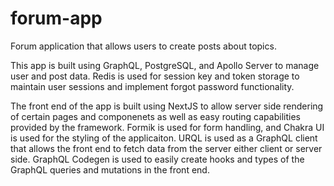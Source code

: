 # forum-app
Forum application that allows users to create posts about topics.

This app is built using GraphQL, PostgreSQL, and Apollo Server to manage user and post data. Redis is used for session key and token storage to maintain user sessions and implement forgot password functionality.

The front end of the app is built using NextJS to allow server side rendering of certain pages and componenets as well as easy routing capabilities provided by the framework. Formik is used for form handling, and Chakra UI is used for the styling of the applicaiton. URQL is used as a GraphQL client that allows the front end to fetch data from the server either client or server side. GraphQL Codegen is used to easily create hooks and types of the GraphQL queries and mutations in the front end.
